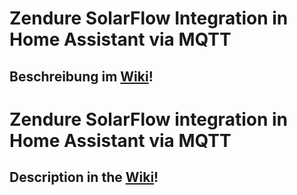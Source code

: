 # Zendure SolarFlow Integration in Home Assistant via MQTT
## Beschreibung im [Wiki](https://github.com/z-master42/solarflow/wiki)!
# Zendure SolarFlow integration in Home Assistant via MQTT
## Description in the [Wiki](https://github.com/z-master42/solarflow/wiki/Home-(English))!
